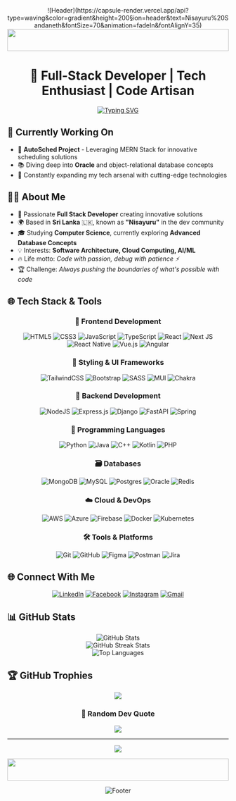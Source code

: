 <div align="center">
![Header](https://capsule-render.vercel.app/api?type=waving&color=gradient&height=200&section=header&text=Nisayuru%20Sandaneth&fontSize=70&animation=fadeIn&fontAlignY=35)
 
<img width="100%" height="50" src="https://i.imgur.com/dBaSKWF.gif" />
 
# 🚀 Full-Stack Developer | Tech Enthusiast | Code Artisan
 
[![Typing SVG](https://readme-typing-svg.demolab.com?font=Fira+Code&pause=1000&color=2D9EF7&center=true&vCenter=true&width=435&lines=Building+the+Future%2C+One+Line+at+a+Time;Passionate+Full-Stack+Developer;Learning+%26+Growing+Every+Day)](https://git.io/typing-svg)
 
</div>
 
## 🎯 Currently Working On
 
- 🔧 **AutoSched Project** - Leveraging MERN Stack for innovative scheduling solutions
- 📚 Diving deep into **Oracle** and object-relational database concepts
- 🌱 Constantly expanding my tech arsenal with cutting-edge technologies
 
## 👨‍💻 About Me
 
- 🚀 Passionate **Full Stack Developer** creating innovative solutions
- 🌍 Based in **Sri Lanka** 🇱🇰, known as **"Nisayuru"** in the dev community
- 🎓 Studying **Computer Science**, currently exploring **Advanced Database Concepts**
- 💡 Interests: **Software Architecture, Cloud Computing, AI/ML**
- 🔥 Life motto: *Code with passion, debug with patience ⚡*
- 🏆 Challenge: *Always pushing the boundaries of what's possible with code*
 
 
## 🌐 Tech Stack & Tools
 
<div align="center">
 
### 🎨 Frontend Development
![HTML5](https://img.shields.io/badge/html5-%23E34F26.svg?style=for-the-badge&logo=html5&logoColor=white)
![CSS3](https://img.shields.io/badge/css3-%231572B6.svg?style=for-the-badge&logo=css3&logoColor=white)
![JavaScript](https://img.shields.io/badge/javascript-%23323330.svg?style=for-the-badge&logo=javascript&logoColor=%23F7DF1E)
![TypeScript](https://img.shields.io/badge/typescript-%23007ACC.svg?style=for-the-badge&logo=typescript&logoColor=white)
![React](https://img.shields.io/badge/react-%2320232a.svg?style=for-the-badge&logo=react&logoColor=%2361DAFB)
![Next JS](https://img.shields.io/badge/Next-black?style=for-the-badge&logo=next.js&logoColor=white)
![React Native](https://img.shields.io/badge/react_native-%2320232a.svg?style=for-the-badge&logo=react&logoColor=%2361DAFB)
![Vue.js](https://img.shields.io/badge/vuejs-%2335495e.svg?style=for-the-badge&logo=vuedotjs&logoColor=%234FC08D)
![Angular](https://img.shields.io/badge/angular-%23DD0031.svg?style=for-the-badge&logo=angular&logoColor=white)
 
### 🎨 Styling & UI Frameworks
![TailwindCSS](https://img.shields.io/badge/tailwindcss-%2338B2AC.svg?style=for-the-badge&logo=tailwind-css&logoColor=white)
![Bootstrap](https://img.shields.io/badge/bootstrap-%238511FA.svg?style=for-the-badge&logo=bootstrap&logoColor=white)
![SASS](https://img.shields.io/badge/SASS-hotpink.svg?style=for-the-badge&logo=SASS&logoColor=white)
![MUI](https://img.shields.io/badge/MUI-%230081CB.svg?style=for-the-badge&logo=mui&logoColor=white)
![Chakra](https://img.shields.io/badge/chakra-%234ED1C5.svg?style=for-the-badge&logo=chakraui&logoColor=white)
 
### 🔧 Backend Development
![NodeJS](https://img.shields.io/badge/node.js-6DA55F?style=for-the-badge&logo=node.js&logoColor=white)
![Express.js](https://img.shields.io/badge/express.js-%23404d59.svg?style=for-the-badge&logo=express&logoColor=%2361DAFB)
![Django](https://img.shields.io/badge/django-%23092E20.svg?style=for-the-badge&logo=django&logoColor=white)
![FastAPI](https://img.shields.io/badge/FastAPI-005571?style=for-the-badge&logo=fastapi)
![Spring](https://img.shields.io/badge/spring-%236DB33F.svg?style=for-the-badge&logo=spring&logoColor=white)
 
### 📱 Programming Languages
![Python](https://img.shields.io/badge/python-3670A0?style=for-the-badge&logo=python&logoColor=ffdd54)
![Java](https://img.shields.io/badge/java-%23ED8B00.svg?style=for-the-badge&logo=java&logoColor=white)
![C++](https://img.shields.io/badge/c++-%2300599C.svg?style=for-the-badge&logo=c%2B%2B&logoColor=white)
![Kotlin](https://img.shields.io/badge/kotlin-%237F52FF.svg?style=for-the-badge&logo=kotlin&logoColor=white)
![PHP](https://img.shields.io/badge/php-%23777BB4.svg?style=for-the-badge&logo=php&logoColor=white)
 
### 🗃️ Databases
![MongoDB](https://img.shields.io/badge/MongoDB-%234ea94b.svg?style=for-the-badge&logo=mongodb&logoColor=white)
![MySQL](https://img.shields.io/badge/mysql-%2300000f.svg?style=for-the-badge&logo=mysql&logoColor=white)
![Postgres](https://img.shields.io/badge/postgres-%23316192.svg?style=for-the-badge&logo=postgresql&logoColor=white)
![Oracle](https://img.shields.io/badge/Oracle-F80000?style=for-the-badge&logo=oracle&logoColor=white)
![Redis](https://img.shields.io/badge/redis-%23DD0031.svg?style=for-the-badge&logo=redis&logoColor=white)
 
### ☁️ Cloud & DevOps
![AWS](https://img.shields.io/badge/AWS-%23FF9900.svg?style=for-the-badge&logo=amazon-aws&logoColor=white)
![Azure](https://img.shields.io/badge/azure-%230072C6.svg?style=for-the-badge&logo=microsoftazure&logoColor=white)
![Firebase](https://img.shields.io/badge/firebase-%23039BE5.svg?style=for-the-badge&logo=firebase)
![Docker](https://img.shields.io/badge/docker-%230db7ed.svg?style=for-the-badge&logo=docker&logoColor=white)
![Kubernetes](https://img.shields.io/badge/kubernetes-%23326ce5.svg?style=for-the-badge&logo=kubernetes&logoColor=white)
 
### 🛠️ Tools & Platforms
![Git](https://img.shields.io/badge/git-%23F05033.svg?style=for-the-badge&logo=git&logoColor=white)
![GitHub](https://img.shields.io/badge/github-%23121011.svg?style=for-the-badge&logo=github&logoColor=white)
![Figma](https://img.shields.io/badge/figma-%23F24E1E.svg?style=for-the-badge&logo=figma&logoColor=white)
![Postman](https://img.shields.io/badge/Postman-FF6C37?style=for-the-badge&logo=postman&logoColor=white)
![Jira](https://img.shields.io/badge/jira-%230A0FFF.svg?style=for-the-badge&logo=jira&logoColor=white)
 
</div>
 
## 🌐 Connect With Me
 
<div align="center">
 
[![LinkedIn](https://img.shields.io/badge/LinkedIn-%230077B5.svg?logo=linkedin&logoColor=white)](https://linkedin.com/in/nisayuru)
[![Facebook](https://img.shields.io/badge/Facebook-%231877F2.svg?logo=Facebook&logoColor=white)](https://facebook.com/nisayuru)
[![Instagram](https://img.shields.io/badge/Instagram-%23E4405F.svg?logo=Instagram&logoColor=white)](https://instagram.com/nisayuru)
[![Gmail](https://img.shields.io/badge/Gmail-D14836?logo=gmail&logoColor=white)](mailto:nisayurusandaneth2001@gmail.com)
 
</div>
 
## 📊 GitHub Stats
 
<div align="center">
<img src="https://github-readme-stats.vercel.app/api?username=nisayuru&theme=tokyonight&hide_border=false&include_all_commits=true&count_private=true" alt="GitHub Stats" /><br/>
<img src="https://github-readme-streak-stats.herokuapp.com/?user=nisayuru&theme=tokyonight&hide_border=false" alt="GitHub Streak Stats" /><br/>
<img src="https://github-readme-stats.vercel.app/api/top-langs/?username=nisayuru&theme=tokyonight&hide_border=false&include_all_commits=true&count_private=true&layout=compact" alt="Top Languages" />
</div>
 
## 🏆 GitHub Trophies
<div align="center">
 
![](https://github-profile-trophy.vercel.app/?username=nisayuru&theme=tokyonight&no-frame=true&no-bg=false&margin-w=4)
 
</div>
 
<div align="center">
 
### 🌟 Random Dev Quote
![](https://quotes-github-readme.vercel.app/api?type=horizontal&theme=tokyonight)
 
---
[![](https://visitcount.itsvg.in/api?id=nisayuru&icon=5&color=1)](https://visitcount.itsvg.in)
 
</div>
 
<div align="center">
<img width="100%" height="50" src="https://i.imgur.com/dBaSKWF.gif" />
 
![Footer](https://capsule-render.vercel.app/api?type=waving&color=gradient&height=100&section=footer)
</div> 
